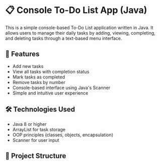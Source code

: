 # 📋 Console To-Do List App (Java)

This is a simple console-based To-Do List application written in Java. It allows users to manage their daily tasks by adding, viewing, completing, and deleting tasks through a text-based menu interface.

## 🚀 Features

- Add new tasks
- View all tasks with completion status
- Mark tasks as completed
- Remove tasks by number
- Console-based interface using Java's Scanner
- Simple and intuitive user experience

## 🛠️ Technologies Used

- Java 8 or higher
- ArrayList for task storage
- OOP principles (classes, objects, encapsulation)
- Scanner for user input

## 📂 Project Structure


